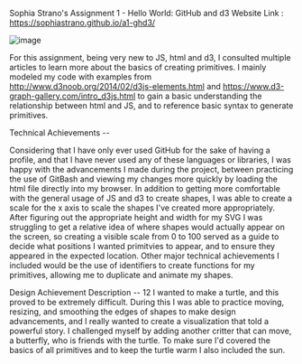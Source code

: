 Sophia Strano's Assignment 1 - Hello World: GitHub and d3 
Website Link : https://sophiastrano.github.io/a1-ghd3/

![image](https://user-images.githubusercontent.com/64103447/150470038-54a02f6f-5372-49e1-8d54-9a5f092143a8.png)


For this assignment, being very new to JS, html and d3, I consulted multiple articles to learn more about the basics of creating primitives. I mainly modeled my code with examples from http://www.d3noob.org/2014/02/d3js-elements.html and https://www.d3-graph-gallery.com/intro_d3js.html to gain a basic understanding the relationship between html and JS, and to reference basic syntax to generate primitives. 


Technical Achievements -- 

Considering that I have only ever used GitHub for the sake of having a profile, and that I have never used any of these languages or libraries, I was happy with the advancements I made during the project, between practicing the use of GitBash and viewing my changes more quickly by loading the html file directly into my browser. In addition to getting more comfortable with the general usage of JS and d3 to create shapes, I was able to create a scale for the x axis to scale the shapes I've created more appropriately. After figuring out the appropriate height and width for my SVG I was struggling to get a relative idea of where shapes would actually appear on the screen, so creating a visible scale from 0 to 100 served as a guide to decide what positions I wanted primitvies to appear, and to ensure they appeared in the expected location. 
Other major technical achievements I included would be the use of identifiers to create functions for my primitives, allowing me to duplicate and animate my shapes. 

Design Achievement Description -- 12
I wanted to make a turtle, and this proved to be extremely difficult. During this I was able to practice moving, resizing, and smoothing the edges of shapes to make design advancements, and I really wanted to create a visualization that told a powerful story. I challenged myself by adding another critter that can move, a butterfly, who is friends with the turtle. To make sure I'd covered the basics of all primitives and to keep the turtle warm I also included the sun. 




